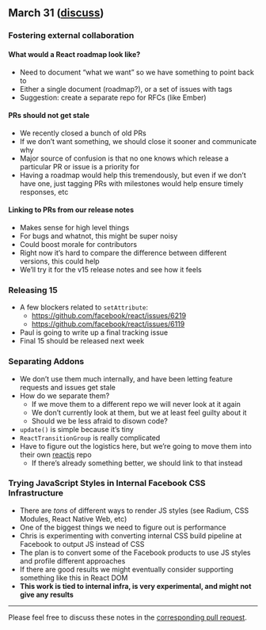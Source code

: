 ## March 31 ([discuss](https://github.com/reactjs/core-notes/pull/1))

### Fostering external collaboration

#### What would a React roadmap look like?

* Need to document “what we want” so we have something to point back to
* Either a single document (roadmap?), or a set of issues with tags
* Suggestion: create a separate repo for RFCs (like Ember)

#### PRs should not get stale

* We recently closed a bunch of old PRs
* If we don’t want something, we should close it sooner and communicate why
* Major source of confusion is that no one knows which release a particular PR or issue is a priority for
* Having a roadmap would help this tremendously, but even if we don’t have one, just tagging PRs with milestones would help ensure timely responses, etc

#### Linking to PRs from our release notes

* Makes sense for high level things
* For bugs and whatnot, this might be super noisy
* Could boost morale for contributors
* Right now it’s hard to compare the difference between different versions, this could help
* We’ll try it for the v15 release notes and see how it feels

### Releasing 15

* A few blockers related to `setAttribute`:
  * https://github.com/facebook/react/issues/6219
  * https://github.com/facebook/react/issues/6119
* Paul is going to write up a final tracking issue
* Final 15 should be released next week

### Separating Addons

* We don’t use them much internally, and have been letting feature requests and issues get stale
* How do we separate them?
  * If we move them to a different repo we will never look at it again
  * We don’t currently look at them, but we at least feel guilty about it
  * Should we be less afraid to disown code?
* `update()` is simple because it’s tiny
* `ReactTransitionGroup` is really complicated
* Have to figure out the logistics here, but we’re going to move them into their own [reactjs](http://github.com/reactjs) repo
  * If there’s already something better, we should link to that instead

### Trying JavaScript Styles in Internal Facebook CSS Infrastructure

* There are *tons* of different ways to render JS styles (see Radium, CSS Modules, React Native Web, etc)
* One of the biggest things we need to figure out is performance
* Chris is experimenting with converting internal CSS build pipeline at Facebook to output JS instead of CSS
* The plan is to convert some of the Facebook products to use JS styles and profile different approaches
* If there are good results we might eventually consider supporting something like this in React DOM
* **This work is tied to internal infra, is very experimental, and might not give any results**

------------

Please feel free to discuss these notes in the [corresponding pull request](https://github.com/reactjs/core-notes/pull/1).
